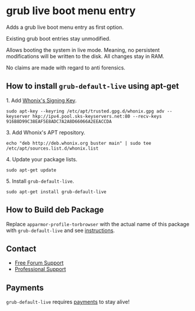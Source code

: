 # grub live boot menu entry #

Adds a grub live boot menu entry as first option.

Existing grub boot entries stay unmodified.

Allows booting the system in live mode. Meaning, no persistent modifications
will be written to the disk. All changes stay in RAM.

No claims are made with regard to anti forensics.
## How to install `grub-default-live` using apt-get ##

1\. Add [Whonix's Signing Key](https://www.whonix.org/wiki/Whonix_Signing_Key).

```
sudo apt-key --keyring /etc/apt/trusted.gpg.d/whonix.gpg adv --keyserver hkp://ipv4.pool.sks-keyservers.net:80 --recv-keys 916B8D99C38EAF5E8ADC7A2A8D66066A2EEACCDA
```

3\. Add Whonix's APT repository.

```
echo "deb http://deb.whonix.org buster main" | sudo tee /etc/apt/sources.list.d/whonix.list
```

4\. Update your package lists.

```
sudo apt-get update
```

5\. Install `grub-default-live`.

```
sudo apt-get install grub-default-live
```

## How to Build deb Package ##

Replace `apparmor-profile-torbrowser` with the actual name of this package with `grub-default-live` and see [instructions](https://www.whonix.org/wiki/Dev/Build_Documentation/apparmor-profile-torbrowser).

## Contact ##

* [Free Forum Support](https://forums.whonix.org)
* [Professional Support](https://www.whonix.org/wiki/Professional_Support)

## Payments ##

`grub-default-live` requires [payments](https://www.whonix.org/wiki/Payments) to stay alive!
